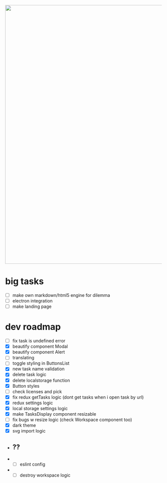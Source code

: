 <img id="img" style="width: 830px; margin: 0 auto;" src="https://i.imgur.com/kZM8f17.png"></img>

# big tasks

- [ ] make own markdown/html5 engine for dilemma
- [ ] electron integration
- [ ] make landing page

# dev roadmap

- [ ] fix task is undefined error
- [x] beautify component Modal
- [x] beautify component Alert
- [ ] translating
- [ ] toggle styling in ButtonsList
- [x] new task name validation
- [x] delete task logic
- [x] delete localstorage function
- [x] Button styles
- [ ] check licenses and pick
- [x] fix redux getTasks logic (dont get tasks when i open task by url)
- [x] redux settings logic
- [x] local storage settings logic
- [x] make TasksDisplay component resizable
- [ ] fix bugs w resize logic (check Workspace component too)
- [x] dark theme
- [x] svg import logic

- ## ??

- - [ ] eslint config
- - [ ] destroy workspace logic
